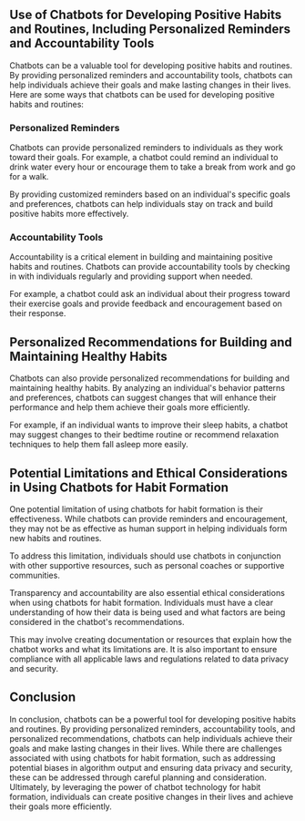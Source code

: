

Use of Chatbots for Developing Positive Habits and Routines, Including Personalized Reminders and Accountability Tools
----------------------------------------------------------------------------------------------------------------------

Chatbots can be a valuable tool for developing positive habits and routines. By providing personalized reminders and accountability tools, chatbots can help individuals achieve their goals and make lasting changes in their lives. Here are some ways that chatbots can be used for developing positive habits and routines:

### Personalized Reminders

Chatbots can provide personalized reminders to individuals as they work toward their goals. For example, a chatbot could remind an individual to drink water every hour or encourage them to take a break from work and go for a walk.

By providing customized reminders based on an individual's specific goals and preferences, chatbots can help individuals stay on track and build positive habits more effectively.

### Accountability Tools

Accountability is a critical element in building and maintaining positive habits and routines. Chatbots can provide accountability tools by checking in with individuals regularly and providing support when needed.

For example, a chatbot could ask an individual about their progress toward their exercise goals and provide feedback and encouragement based on their response.

Personalized Recommendations for Building and Maintaining Healthy Habits
------------------------------------------------------------------------

Chatbots can also provide personalized recommendations for building and maintaining healthy habits. By analyzing an individual's behavior patterns and preferences, chatbots can suggest changes that will enhance their performance and help them achieve their goals more efficiently.

For example, if an individual wants to improve their sleep habits, a chatbot may suggest changes to their bedtime routine or recommend relaxation techniques to help them fall asleep more easily.

Potential Limitations and Ethical Considerations in Using Chatbots for Habit Formation
--------------------------------------------------------------------------------------

One potential limitation of using chatbots for habit formation is their effectiveness. While chatbots can provide reminders and encouragement, they may not be as effective as human support in helping individuals form new habits and routines.

To address this limitation, individuals should use chatbots in conjunction with other supportive resources, such as personal coaches or supportive communities.

Transparency and accountability are also essential ethical considerations when using chatbots for habit formation. Individuals must have a clear understanding of how their data is being used and what factors are being considered in the chatbot's recommendations.

This may involve creating documentation or resources that explain how the chatbot works and what its limitations are. It is also important to ensure compliance with all applicable laws and regulations related to data privacy and security.

Conclusion
----------

In conclusion, chatbots can be a powerful tool for developing positive habits and routines. By providing personalized reminders, accountability tools, and personalized recommendations, chatbots can help individuals achieve their goals and make lasting changes in their lives. While there are challenges associated with using chatbots for habit formation, such as addressing potential biases in algorithm output and ensuring data privacy and security, these can be addressed through careful planning and consideration. Ultimately, by leveraging the power of chatbot technology for habit formation, individuals can create positive changes in their lives and achieve their goals more efficiently.
